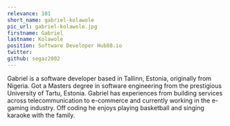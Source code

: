 ```yaml
---
relevance: 101
short_name: gabriel-kolawole
pic_url: gabriel-kolawole.jpg
firstname: Gabriel
lastname: Kolawole
position: Software Developer Hub88.io
twitter: 
github: segaz2002
---
```

<p>Gabriel is a software developer based in Tallinn, Estonia, originally from Nigeria. Got a Masters degree in software engineering from the prestigious University of Tartu, Estonia. Gabriel has experiences from building services across telecommunication to e-commerce and currently working in the e-gaming industry. Off coding he enjoys playing basketball and singing karaoke with the family.</p>
 
